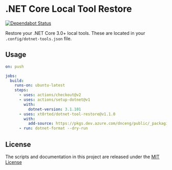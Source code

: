 # .NET Core Local Tool Restore

[![Dependabot Status](https://api.dependabot.com/badges/status?host=github&repo=xt0rted/dotnet-tool-restore)](https://dependabot.com)

Restore your .NET Core 3.0+ local tools.
These are located in your `.config/dotnet-tools.json` file.

## Usage

```yml
on: push

jobs:
  build:
    runs-on: ubuntu-latest
    steps:
      - uses: actions/checkout@v2
      - uses: actions/setup-dotnet@v1
        with:
          dotnet-version: 3.1.101
      - uses: xt0rted/dotnet-tool-restore@v1.1.0
        with:
          add-source: https://pkgs.dev.azure.com/dnceng/public/_packaging/dotnet-tools/nuget/v3/index.json
      - run: dotnet-format --dry-run
```

## License

The scripts and documentation in this project are released under the [MIT License](LICENSE)
